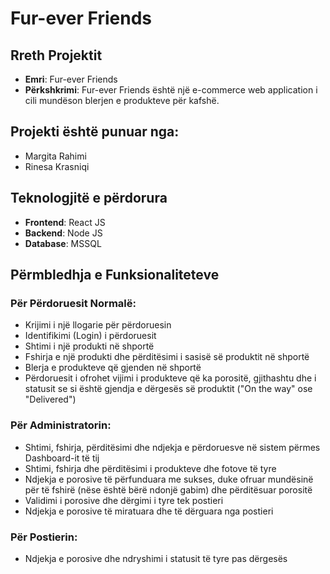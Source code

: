# Fur-ever Friends

## Rreth Projektit
- **Emri**: Fur-ever Friends
- **Përkshkrimi**: Fur-ever Friends është një e-commerce web application i cili mundëson blerjen e produkteve për kafshë.

## Projekti është punuar nga:
  - Margita Rahimi
  - Rinesa Krasniqi

## Teknologjitë e përdorura
- **Frontend**: React JS
- **Backend**: Node JS
- **Database**: MSSQL

## Përmbledhja e Funksionaliteteve
### Për Përdoruesit Normalë:
- Krijimi i një llogarie për përdoruesin
- Identifikimi (Login) i përdoruesit
- Shtimi i një produkti në shportë
- Fshirja e një produkti dhe përditësimi i sasisë së produktit në shportë
- Blerja e produkteve që gjenden në shportë
- Përdoruesit i ofrohet vijimi i produkteve që ka porositë, gjithashtu dhe i statusit se si është gjendja e dërgesës së produktit ("On the way" ose "Delivered")

### Për Administratorin:
- Shtimi, fshirja, përditësimi dhe ndjekja e përdoruesve në sistem përmes Dashboard-it të tij
- Shtimi, fshirja dhe përditësimi i produkteve dhe fotove të tyre
- Ndjekja e porosive të përfunduara me sukses, duke ofruar mundësinë për të fshirë (nëse është bërë ndonjë gabim) dhe përditësuar porositë
- Validimi i porosive dhe dërgimi i tyre tek postieri
- Ndjekja e porosive të miratuara dhe të dërguara nga postieri

### Për Postierin:
- Ndjekja e porosive dhe ndryshimi i statusit të tyre pas dërgesës
